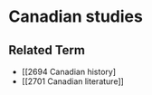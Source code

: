 # Canadian studies  

## Related Term

- [[2694 Canadian history]
- [[2701 Canadian literature]]  

